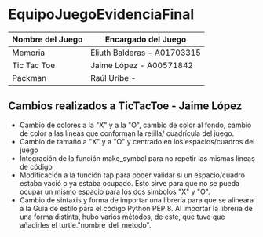 # EquipoJuegoEvidenciaFinal

| Nombre del Juego  | Encargado del Juego |
| ------------- | ------------- |
|Memoria  | Eliuth Balderas - A01703315|
| Tic Tac Toe  | Jaime López - A00571842  |
|Packman  | Raúl Uribe - |

Cambios realizados a TicTacToe - Jaime López
-------------
-  Cambio de colores a la "X" y  a la "O", cambio de color al fondo, cambio de color a las líneas que conforman la rejilla/ cuadrícula del juego. 
- Cambio de tamaño a "X" y a "O" y centrado en los espacios/cuadros del juego
- Integración de la función make_symbol para no repetir las mismas líneas de código 
- Modificación a la función tap para poder validar si un espacio/cuadro estaba vació o ya estaba ocupado. Esto sirve para que no se pueda ocupar un mismo espacio para los dos simbolos "X" y "O". 
- Cambio de sintaxis y forma de importar una librería para que se alineara a la  Guía de estilo para el código Python PEP 8. Al importar la librería de una forma distinta, hubo varios métodos, de este, que tuve que añadirles el turtle."nombre_del_metodo".
